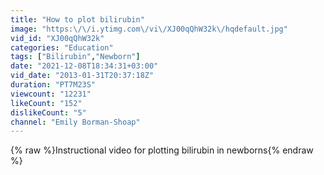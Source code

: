 ```yaml
---
title: "How to plot bilirubin"
image: "https:\/\/i.ytimg.com\/vi\/XJ00qQhW32k\/hqdefault.jpg"
vid_id: "XJ00qQhW32k"
categories: "Education"
tags: ["Bilirubin","Newborn"]
date: "2021-12-08T18:34:31+03:00"
vid_date: "2013-01-31T20:37:18Z"
duration: "PT7M23S"
viewcount: "12231"
likeCount: "152"
dislikeCount: "5"
channel: "Emily Borman-Shoap"
---
```

{% raw %}Instructional video for plotting bilirubin in newborns{% endraw %}
